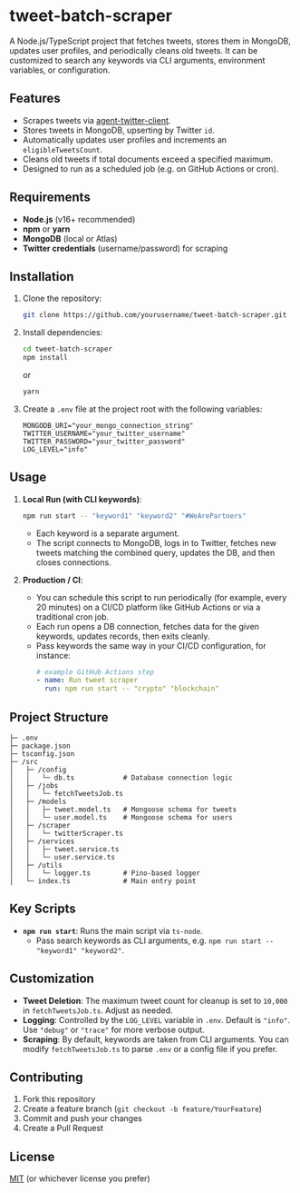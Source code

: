 # tweet-batch-scraper

A Node.js/TypeScript project that fetches tweets, stores them in MongoDB, updates user profiles, and periodically cleans old tweets. It can be customized to search any keywords via CLI arguments, environment variables, or configuration.

## Features
- Scrapes tweets via [agent-twitter-client](https://www.npmjs.com/package/agent-twitter-client).
- Stores tweets in MongoDB, upserting by Twitter `id`.
- Automatically updates user profiles and increments an `eligibleTweetsCount`.
- Cleans old tweets if total documents exceed a specified maximum.
- Designed to run as a scheduled job (e.g. on GitHub Actions or cron).

## Requirements
- **Node.js** (v16+ recommended)
- **npm** or **yarn**
- **MongoDB** (local or Atlas)
- **Twitter credentials** (username/password) for scraping

## Installation
1. Clone the repository:
   ```bash
   git clone https://github.com/yourusername/tweet-batch-scraper.git
   ```
2. Install dependencies:
   ```bash
   cd tweet-batch-scraper
   npm install
   ```
   or
   ```bash
   yarn
   ```
3. Create a `.env` file at the project root with the following variables:
   ```dotenv
   MONGODB_URI="your_mongo_connection_string"
   TWITTER_USERNAME="your_twitter_username"
   TWITTER_PASSWORD="your_twitter_password"
   LOG_LEVEL="info"
   ```

## Usage
1. **Local Run (with CLI keywords)**:
   ```bash
   npm run start -- "keyword1" "keyword2" "#WeArePartners"
   ```
   - Each keyword is a separate argument.
   - The script connects to MongoDB, logs in to Twitter, fetches new tweets matching the combined query, updates the DB, and then closes connections.

2. **Production / CI**:
   - You can schedule this script to run periodically (for example, every 20 minutes) on a CI/CD platform like GitHub Actions or via a traditional cron job.
   - Each run opens a DB connection, fetches data for the given keywords, updates records, then exits cleanly.
   - Pass keywords the same way in your CI/CD configuration, for instance:
     ```yaml
     # example GitHub Actions step
     - name: Run tweet scraper
       run: npm run start -- "crypto" "blockchain"
     ```

## Project Structure

```
├─ .env
├─ package.json
├─ tsconfig.json
├─ /src
│   ├─ /config
│   │   └─ db.ts            # Database connection logic
│   ├─ /jobs
│   │   └─ fetchTweetsJob.ts
│   ├─ /models
│   │   ├─ tweet.model.ts   # Mongoose schema for tweets
│   │   └─ user.model.ts    # Mongoose schema for users
│   ├─ /scraper
│   │   └─ twitterScraper.ts
│   ├─ /services
│   │   ├─ tweet.service.ts
│   │   └─ user.service.ts
│   ├─ /utils
│   │   └─ logger.ts        # Pino-based logger
│   └─ index.ts             # Main entry point
```

## Key Scripts
- **`npm run start`**: Runs the main script via `ts-node`.
   - Pass search keywords as CLI arguments, e.g. `npm run start -- "keyword1" "keyword2"`.

## Customization
- **Tweet Deletion**: The maximum tweet count for cleanup is set to `10,000` in `fetchTweetsJob.ts`. Adjust as needed.
- **Logging**: Controlled by the `LOG_LEVEL` variable in `.env`. Default is `"info"`. Use `"debug"` or `"trace"` for more verbose output.
- **Scraping**: By default, keywords are taken from CLI arguments. You can modify `fetchTweetsJob.ts` to parse `.env` or a config file if you prefer.

## Contributing
1. Fork this repository
2. Create a feature branch (`git checkout -b feature/YourFeature`)
3. Commit and push your changes
4. Create a Pull Request

## License
[MIT](./LICENSE) (or whichever license you prefer)